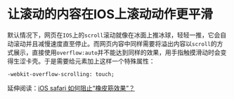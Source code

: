 # 让滚动的内容在IOS上滚动动作更平滑

默认情况下，网页在`IOS`上的`scroll`滚动就像在冰面上推冰球，轻轻一推，它会自动滚动并且减慢速度直至停止。而网页内容中同样需要将溢出内容以`scroll`的方式展示，直接使用`overflow:auto`并不能达到同样的效果，用手指触摸滑动时会变得生涩卡壳。于是需要给元素加上这样一个特殊属性：
```
-webkit-overflow-scrolling: touch;
```

延伸阅读：[iOS safari 如何阻止“橡皮筋效果”？](https://www.zhihu.com/question/22256539)
